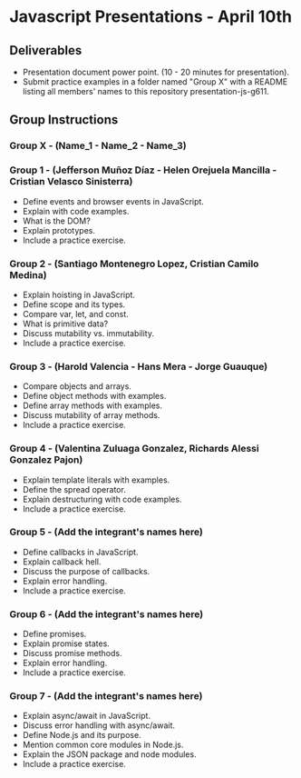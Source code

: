 # Javascript Presentations - April 10th

## Deliverables

  - Presentation document power point. (10 - 20 minutes for presentation).
  - Submit practice examples in a folder named "Group X" with a README listing all members' names to this repository presentation-js-g611.

## Group Instructions

### Group X - (Name_1 - Name_2 - Name_3)

### Group 1 - (Jefferson Muñoz Díaz - Helen Orejuela Mancilla - Cristian Velasco Sinisterra)

  - Define events and browser events in JavaScript.
  - Explain with code examples.
  - What is the DOM?
  - Explain prototypes.
  - Include a practice exercise.

### Group 2 - (Santiago Montenegro Lopez, Cristian Camilo Medina)

  - Explain hoisting in JavaScript.
  - Define scope and its types.
  - Compare var, let, and const.
  - What is primitive data?
  - Discuss mutability vs. immutability.
  - Include a practice exercise.

### Group 3 - (Harold Valencia - Hans Mera - Jorge Guauque)

  - Compare objects and arrays.
  - Define object methods with examples.
  - Define array methods with examples.
  - Discuss mutability of array methods.
  - Include a practice exercise.

### Group 4 - (Valentina Zuluaga Gonzalez, Richards Alessi Gonzalez Pajon)

  - Explain template literals with examples.
  - Define the spread operator.
  - Explain destructuring with code examples.
  - Include a practice exercise.

### Group 5 - (Add the integrant's names here)

  - Define callbacks in JavaScript.
  - Explain callback hell.
  - Discuss the purpose of callbacks.
  - Explain error handling.
  - Include a practice exercise.

### Group 6 - (Add the integrant's names here)

  - Define promises.
  - Explain promise states.
  - Discuss promise methods.
  - Explain error handling.
  - Include a practice exercise.

### Group 7 - (Add the integrant's names here)

  - Explain async/await in JavaScript.
  - Discuss error handling with async/await.
  - Define Node.js and its purpose.
  - Mention common core modules in Node.js.
  - Explain the JSON package and node modules.
  - Include a practice exercise.
